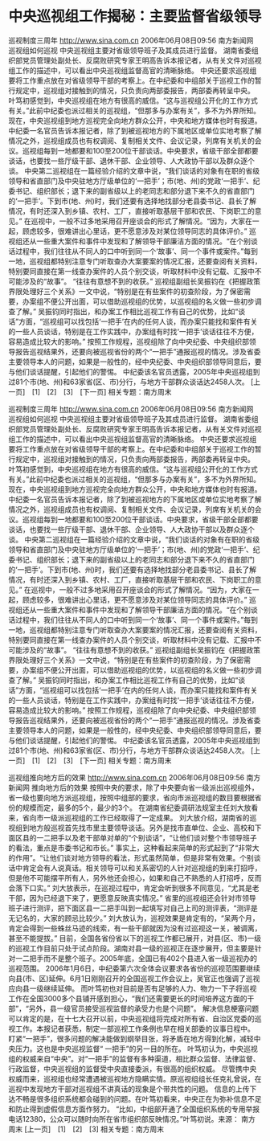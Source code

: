 # 中央巡视组工作揭秘：主要监督省级领导

巡视制度三周年
http://www.sina.com.cn 2006年06月08日09:56 南方新闻网
巡视组如何巡视
中央巡视组主要对省级领导班子及其成员进行监督。
湖南省委组织部党员管理处副处长、反腐败研究专家王明高告诉本报记者，从有关文件对巡视组工作的描述中，可以看出中央巡视组监督高官的清晰脉络。
中央还要求巡视组要将工作重点放在对省级领导干部的考察上。在中纪委和中组部关于巡视工作的暂行规定中，巡视组对接触到的情况，只负责向两部委报告，两部委再转呈中央。
叶笃初感觉到，中央巡视组在地方有很高的威信。“这与巡视组公开化的工作方式有关。”此前中纪委也派过相关的巡视组，“但那多与办案有关”，多不为外界所知。现在，中央巡视组到地方巡视完全向地方群众公开，中央和地方媒体也时有报道。
中纪委一名官员告诉本报记者，除了到被巡视地方的下属地区或单位实地考察了解情况之外，巡视组成员也有权调阅、复制相关文件、会议记录，列席有关机关的会议。巡视组每到一地都要和100至200位干部谈话。中央要求，省级干部全部都要谈话，也要找一些厅级干部、退休干部、企业领导、人大政协干部以及群众逐个谈。
中央第二巡视组在一篇经验介绍的文章中说，“我们谈话的对象有在职的省级领导和省直部门及中央驻地方厅级单位的‘一把手’；市(地、州)的党政‘一把手’、纪委书记、组织部长；退下来的副省级以上的老同志和部分退下来不久的省直部门的‘一把手’。下到市(地、州)时，我们还要有选择地找部分老县委书记、县长了解情况，有时还深入到乡镇、农村、工厂，直接听取基层干部和农民、下岗职工的意见。”
在巡视中，一般不过多地采用召开座谈会的形式了解情况。“因为，大家在一起，顾虑较多，很难讲出心里话，更不愿意涉及对某位领导同志的具体评价。”
巡视组还从一些重大案件和事件中发现和了解领导干部廉洁方面的情况。“在个别谈话过程中，我们往往从不同人的口中听到同一个‘故事’、同一个事件或案件。”每到一地，巡视组都特别注意专门听取查办大案要案的情况汇报，还要查阅有关资料，特别要同直接在第一线查办案件的人员个别交谈，听取材料中没有记载、汇报中不可能涉及的“故事”。
“往往有意想不到的收获。”
巡视组副组长吴振钧在《把握政策界限处理好三个关系》一文中说，“特别是在有些案件的初查阶段，为了保密需要，办案组不便公开出面，可以借助巡视组的优势，以巡视组的名义做一些初步调查了解。”
吴振钧同时指出，和办案工作相比巡视工作有自己的优势，比如“谈话”方面，“巡视组可以找包括‘一把手’在内的任何人谈，而办案只能找和案件有关的一些人员谈话，特别是在工作实践中，办案组有时找‘一把手’谈话往往不方便，容易造成比较大的影响。”
按照工作规程，巡视组除了向中央纪委、中央组织部领导报告巡视结果外，还要向被巡视省份的两个“一把手”通报巡视的情况。涉及省委主要领导本人的问题，如果是一般性的，经中央纪委、中央组织部领导同意后，要与他们谈话提醒，引起他们的警惕。
中纪委该名官员透露，2005年中央巡视组到过81个市(地、州)和63家省(区、市)分行，与地方干部群众谈话达2458人次。
[上一页]　[1]　[2]　[3]　[下一页]
相关专题：南方周末 

巡视制度三周年
http://www.sina.com.cn 2006年06月08日09:56 南方新闻网
巡视组如何巡视
中央巡视组主要对省级领导班子及其成员进行监督。
湖南省委组织部党员管理处副处长、反腐败研究专家王明高告诉本报记者，从有关文件对巡视组工作的描述中，可以看出中央巡视组监督高官的清晰脉络。
中央还要求巡视组要将工作重点放在对省级领导干部的考察上。在中纪委和中组部关于巡视工作的暂行规定中，巡视组对接触到的情况，只负责向两部委报告，两部委再转呈中央。
叶笃初感觉到，中央巡视组在地方有很高的威信。“这与巡视组公开化的工作方式有关。”此前中纪委也派过相关的巡视组，“但那多与办案有关”，多不为外界所知。现在，中央巡视组到地方巡视完全向地方群众公开，中央和地方媒体也时有报道。
中纪委一名官员告诉本报记者，除了到被巡视地方的下属地区或单位实地考察了解情况之外，巡视组成员也有权调阅、复制相关文件、会议记录，列席有关机关的会议。巡视组每到一地都要和100至200位干部谈话。中央要求，省级干部全部都要谈话，也要找一些厅级干部、退休干部、企业领导、人大政协干部以及群众逐个谈。
中央第二巡视组在一篇经验介绍的文章中说，“我们谈话的对象有在职的省级领导和省直部门及中央驻地方厅级单位的‘一把手’；市(地、州)的党政‘一把手’、纪委书记、组织部长；退下来的副省级以上的老同志和部分退下来不久的省直部门的‘一把手’。下到市(地、州)时，我们还要有选择地找部分老县委书记、县长了解情况，有时还深入到乡镇、农村、工厂，直接听取基层干部和农民、下岗职工的意见。”
在巡视中，一般不过多地采用召开座谈会的形式了解情况。“因为，大家在一起，顾虑较多，很难讲出心里话，更不愿意涉及对某位领导同志的具体评价。”
巡视组还从一些重大案件和事件中发现和了解领导干部廉洁方面的情况。“在个别谈话过程中，我们往往从不同人的口中听到同一个‘故事’、同一个事件或案件。”每到一地，巡视组都特别注意专门听取查办大案要案的情况汇报，还要查阅有关资料，特别要同直接在第一线查办案件的人员个别交谈，听取材料中没有记载、汇报中不可能涉及的“故事”。
“往往有意想不到的收获。”
巡视组副组长吴振钧在《把握政策界限处理好三个关系》一文中说，“特别是在有些案件的初查阶段，为了保密需要，办案组不便公开出面，可以借助巡视组的优势，以巡视组的名义做一些初步调查了解。”
吴振钧同时指出，和办案工作相比巡视工作有自己的优势，比如“谈话”方面，“巡视组可以找包括‘一把手’在内的任何人谈，而办案只能找和案件有关的一些人员谈话，特别是在工作实践中，办案组有时找‘一把手’谈话往往不方便，容易造成比较大的影响。”
按照工作规程，巡视组除了向中央纪委、中央组织部领导报告巡视结果外，还要向被巡视省份的两个“一把手”通报巡视的情况。涉及省委主要领导本人的问题，如果是一般性的，经中央纪委、中央组织部领导同意后，要与他们谈话提醒，引起他们的警惕。
中纪委该名官员透露，2005年中央巡视组到过81个市(地、州)和63家省(区、市)分行，与地方干部群众谈话达2458人次。
[上一页]　[1]　[2]　[3]　[下一页]
相关专题：南方周末 

巡视组推向地方后的效果
http://www.sina.com.cn 2006年06月08日09:56 南方新闻网
推向地方后的效果
按照中央的要求，除了中央要向省一级派出巡视组外，省一级也要向地方派巡视组，按照中组部的要求，省向市派巡视组的数目要根据省份的规模而定，最多的5个，最少的3个。
在湖南省纪委调研法规室主任刘大放看来，省向市一级派巡视组的工作已经取得了一定成果。
刘大放介绍，湖南省的巡视组到地方般巡视首先找市里主要领导谈话。另外是找市直单位、企业、高校和下面区县的一二把手以及老干部单对单的“个别谈话”，“让他们谈对整个市领导班子的看法，重点是市委书记和市长。”
事实上，这种看起来简单的形式起到了“非常大的作用”。“让他们谈对地方领导的看法，形式虽然简单，但是非常有效果。个别谈话中肯定会有人说真话。相关领导可以和关系密切的人针对巡视组的到来打招呼，但是他不可能摆平所有人，另外他还会担心，如果和自己不熟悉的人打招呼，反而会落下口实。”
刘大放表示，在巡视过程中，肯定会听到很多不同意见，“尤其是老干部，因为已经退下来了，更愿意反映真实情况。”
省里的巡视组还会针对市领导班子进行测评，把下面区县一二把手叫到一起填写对自己上司的测评表，“测评是无记名的，大家的顾忌比较少。”
刘大放认为，巡视效果是肯定有的，“呆两个月，肯定会得到一些蛛丝马迹的线索，有一些干部就因为没有过巡视这一关，被调离，甚至不能提拔。”
目前，全国各省份省以下的巡视工作都已展开，对县(区、市)一级的巡视工作目前只处于试点阶段。湖南对县一级的巡视正在逐步展开，但主要是针对一二把手而不是整个班子。2005年底，全国已有402个县进入省一级巡视办的巡视范围。
2006年1月6日，中纪委第六次全体会议要求各省份的巡视范围要继续向县(市、区)延伸。6月1日刚刚召开的全国巡视工作会议上，吴官正也强调了巡视应向县一级继续延伸。
而叶笃初也对目前是否有足够的人力、物力一下子将巡视工作在全国3000多个县铺开感到担心，“我们还需要更长的时间培养这方面的干部”，“另外，县一级官员接受巡视监督的承受力也是个问题”。
解决信息梗塞问题
可以肯定的是，在十七大召开以前，中央巡视组将完成对所有省、自治区党委的巡视工作。本报记者获悉，制定一部巡视工作条例也早在相关部委的议事日程中。
盯紧“一把手”，很多问题的解决能做到纲举目张，将矛盾在地方得到化解，减轻中央压力。这也是中央巡视监督“ 一把手”的另一目的所在。
叶笃初认为，中央巡视组的权威来自“中央”。对“一把手”的监督有多种渠道，相比群众监督、法律监督、行政监督，中央巡视组的监督受中央直接委派，有很高的组织权威。
尽管携中央权威而来，巡视组也经常遭遇被巡视地方隐瞒实情。原巡视组组长任克礼曾说，在巡视中发现地方干部对巡视组不讲真话的现象是个带共性的问题。
信息的上传下达不畅是很多组织系统都会碰到的问题。在叶笃初看来，中央正在为弥补信息不足和防止得到虚假信息方面作努力。
“比如，中组部开通了全国组织系统的专用举报电话12380，公众可以随时向所在省市组织部反映情况。”叶笃初说。来源：
南方周末
[上一页]　[1]　[2]　[3]
相关专题：南方周末 

